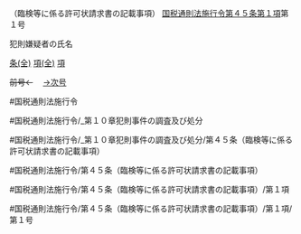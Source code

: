 （臨検等に係る許可状請求書の記載事項）
[国税通則法施行令第４５条第１項](国税通則法施行＿令＿第４５条第１項)第１号

犯則嫌疑者の氏名

[条(全)](国税通則法施行＿令＿第４５条_.md)    [項(全)](国税通則法施行＿令＿第４５条第１項_.md)    [項](国税通則法施行＿令＿第４５条第１項.md)

~~前号←~~　  [→次号](国税通則法施行＿令＿第４５条第１項第２号.md)

#国税通則法施行令

#国税通則法施行令/_第１０章犯則事件の調査及び処分

#国税通則法施行令/_第１０章犯則事件の調査及び処分/第４５条（臨検等に係る許可状請求書の記載事項）

#国税通則法施行令/第４５条（臨検等に係る許可状請求書の記載事項）

#国税通則法施行令/第４５条（臨検等に係る許可状請求書の記載事項）/第１項

#国税通則法施行令/第４５条（臨検等に係る許可状請求書の記載事項）/第１項/第１号

